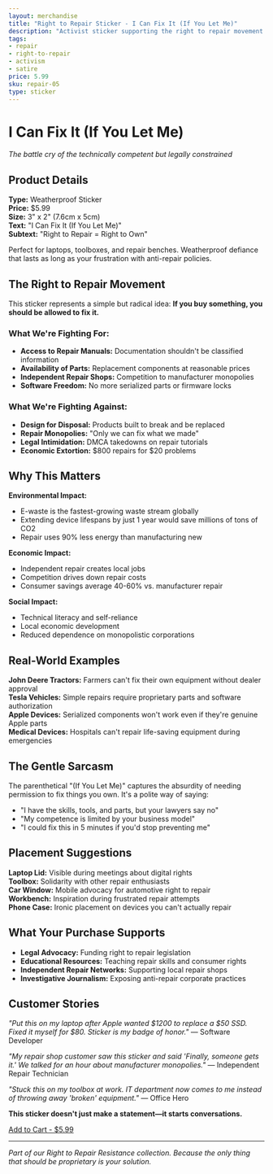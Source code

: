 ```yaml
---
layout: merchandise
title: "Right to Repair Sticker - I Can Fix It (If You Let Me)"
description: "Activist sticker supporting the right to repair movement with gentle sarcasm."
tags:
- repair
- right-to-repair
- activism
- satire
price: 5.99
sku: repair-05
type: sticker
---
```


# I Can Fix It (If You Let Me)

*The battle cry of the technically competent but legally constrained*

## Product Details

**Type:** Weatherproof Sticker  
**Price:** $5.99  
**Size:** 3" x 2" (7.6cm x 5cm)  
**Text:** "I Can Fix It (If You Let Me)"  
**Subtext:** "Right to Repair = Right to Own"  

Perfect for laptops, toolboxes, and repair benches. Weatherproof defiance that lasts as long as your frustration with anti-repair policies.

## The Right to Repair Movement

This sticker represents a simple but radical idea: **If you buy something, you should be allowed to fix it.**

### What We're Fighting For:

- **Access to Repair Manuals:** Documentation shouldn't be classified information
- **Availability of Parts:** Replacement components at reasonable prices
- **Independent Repair Shops:** Competition to manufacturer monopolies
- **Software Freedom:** No more serialized parts or firmware locks

### What We're Fighting Against:

- **Design for Disposal:** Products built to break and be replaced
- **Repair Monopolies:** "Only we can fix what we made"
- **Legal Intimidation:** DMCA takedowns on repair tutorials
- **Economic Extortion:** $800 repairs for $20 problems

## Why This Matters

**Environmental Impact:**
- E-waste is the fastest-growing waste stream globally
- Extending device lifespans by just 1 year would save millions of tons of CO2
- Repair uses 90% less energy than manufacturing new

**Economic Impact:**
- Independent repair creates local jobs
- Competition drives down repair costs
- Consumer savings average 40-60% vs. manufacturer repair

**Social Impact:**
- Technical literacy and self-reliance
- Local economic development
- Reduced dependence on monopolistic corporations

## Real-World Examples

**John Deere Tractors:** Farmers can't fix their own equipment without dealer approval  
**Tesla Vehicles:** Simple repairs require proprietary parts and software authorization  
**Apple Devices:** Serialized components won't work even if they're genuine Apple parts  
**Medical Devices:** Hospitals can't repair life-saving equipment during emergencies  

## The Gentle Sarcasm

The parenthetical "(If You Let Me)" captures the absurdity of needing permission to fix things you own. It's a polite way of saying:

- "I have the skills, tools, and parts, but your lawyers say no"
- "My competence is limited by your business model"
- "I could fix this in 5 minutes if you'd stop preventing me"

## Placement Suggestions

**Laptop Lid:** Visible during meetings about digital rights  
**Toolbox:** Solidarity with other repair enthusiasts  
**Car Window:** Mobile advocacy for automotive right to repair  
**Workbench:** Inspiration during frustrated repair attempts  
**Phone Case:** Ironic placement on devices you can't actually repair  

## What Your Purchase Supports

- **Legal Advocacy:** Funding right to repair legislation
- **Educational Resources:** Teaching repair skills and consumer rights
- **Independent Repair Networks:** Supporting local repair shops
- **Investigative Journalism:** Exposing anti-repair corporate practices

## Customer Stories

*"Put this on my laptop after Apple wanted $1200 to replace a $50 SSD. Fixed it myself for $80. Sticker is my badge of honor."* — Software Developer

*"My repair shop customer saw this sticker and said 'Finally, someone gets it.' We talked for an hour about manufacturer monopolies."* — Independent Repair Technician

*"Stuck this on my toolbox at work. IT department now comes to me instead of throwing away 'broken' equipment."* — Office Hero

**This sticker doesn't just make a statement—it starts conversations.**

[Add to Cart - $5.99](/checkout/?sku=repair-05&title=I%20Can%20Fix%20It%20If%20You%20Let%20Me&price=5.99&type=sticker)

---

*Part of our Right to Repair Resistance collection. Because the only thing that should be proprietary is your solution.*